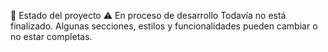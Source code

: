 🚧 Estado del proyecto
⚠️ En proceso de desarrollo
Todavía no está finalizado. Algunas secciones, estilos y funcionalidades pueden cambiar o no estar completas.
